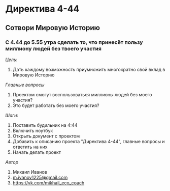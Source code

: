 # Директива 4-44

## Сотвори Мировую Историю
### С 4.44 до 5.55 утра сделать то, что принесёт пользу миллиону людей без твоего участия ###

*Цель*: 
1. Дать каждому возможность приумножить многократно свой вклад в Мировую Историю

*Главные вопросы*
1. Проектом смогут воспользоваться миллионы людей без моего участия?
2. Это будет работать без моего участия?

*Шаги*: 
1. Поставить будильник на 4:44
2. Включить ноутбук
3. Открыть документ с проектом
4. Добавить к описанию проекта "Директива 4-44", главные вопросы и ответить на них
5. Начать делать проект

*Автор*
1. Михаил Иванов
2. m.ivanov1225@gmail.com
3. https://vk.com/mikhail_eco_coach
